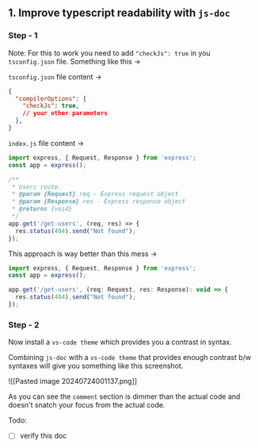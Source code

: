 
## 1. Improve typescript readability with `js-doc`

### Step - 1

Note: For this to work you need to add `"checkJs": true` in you `tsconfig.json` file. Something like this ->

`tsconfig.json` file content ->

```json
{
  "compilerOptions": {
    "checkJs": true,
	// your other parameters
  },
}

```

`index.js` file content ->

```typescript
import express, { Request, Response } from 'express';
const app = express();

/**
 * Users route.
 * @param {Request} req - Express request object
 * @param {Response} res - Express response object
 * @returns {void}
 */
app.get('/get-users', (req, res) => {
  res.status(404).send("Not found");
});

```

This approach is way better than this mess ->

```javascript
import express, { Request, Response } from 'express';
const app = express();

app.get('/get-users', (req: Request, res: Response): void => {
  res.status(404).send("Not found");
});
```

### Step - 2

Now install a `vs-code theme` which provides you a contrast in syntax. 

Combining `js-doc` with a `vs-code theme` that provides enough contrast b/w syntaxes will give you something like this screenshot.

![[Pasted image 20240724001137.png]]

As you can see the `comment` section is dimmer than the actual code and doesn't snatch your focus from the actual code.


Todo: 
- [ ] verify this doc
